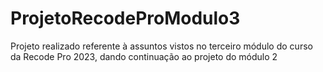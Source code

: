 # ProjetoRecodeProModulo3
 Projeto realizado referente à assuntos vistos no terceiro módulo do curso da Recode Pro 2023, dando continuação ao projeto do módulo 2
